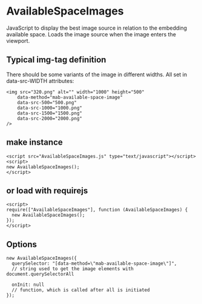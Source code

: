 # AvailableSpaceImages
JavaScript to display the best image source in relation to the embedding available space.
Loads the image source when the image enters the viewport.

## Typical img-tag definition

There should be some variants of the image in different widths. All set in data-src-WIDTH attributes:

```
<img src="320.png" alt="" width="1000" height="500"
	data-method="mab-available-space-image"
	data-src-500="500.png"
	data-src-1000="1000.png"
	data-src-1500="1500.png"
	data-src-2000="2000.png"
/>
```

## make instance

```
<script src="AvailableSpaceImages.js" type="text/javascript"></script>
<script>
new AvailableSpaceImages();
</script>
```

## or load with requirejs

```
<script>
require(["AvailableSpaceImages"], function (AvailableSpaceImages) {
  new AvailableSpaceImages();
});
</script>
```

## Options

```
new AvailableSpaceImages({
  querySelector: "[data-method=\"mab-available-space-image\"]",
  // string used to get the image elements with document.querySelectorAll
  
  onInit: null
  // function, which is called after all is initiated
});
```
